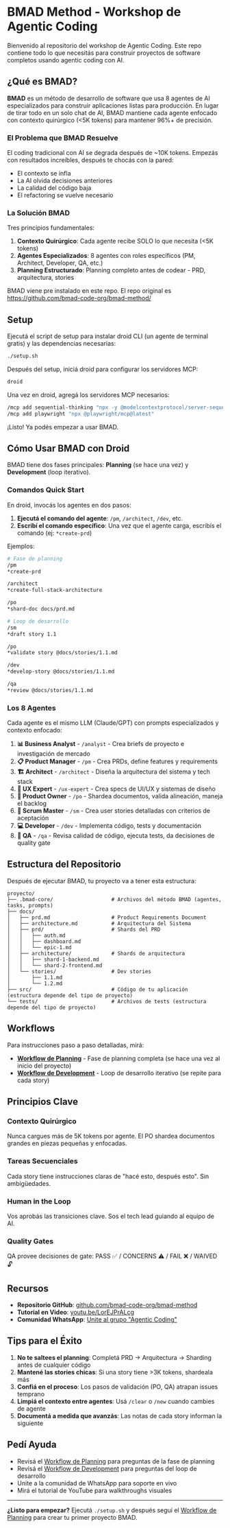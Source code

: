 # BMAD Method - Workshop de Agentic Coding

Bienvenido al repositorio del workshop de Agentic Coding. Este repo contiene todo lo que necesitás para construir proyectos de software completos usando agentic coding con AI.

## ¿Qué es BMAD?

**BMAD** es un método de desarrollo de software que usa 8 agentes de AI especializados para construir aplicaciones listas para producción. En lugar de tirar todo en un solo chat de AI, BMAD mantiene cada agente enfocado con contexto quirúrgico (<5K tokens) para mantener 96%+ de precisión.

### El Problema que BMAD Resuelve

El coding tradicional con AI se degrada después de ~10K tokens. Empezás con resultados increíbles, después te chocás con la pared:
- El contexto se infla
- La AI olvida decisiones anteriores
- La calidad del código baja
- El refactoring se vuelve necesario

### La Solución BMAD

Tres principios fundamentales:
1. **Contexto Quirúrgico**: Cada agente recibe SOLO lo que necesita (<5K tokens)
2. **Agentes Especializados**: 8 agentes con roles específicos (PM, Architect, Developer, QA, etc.)
3. **Planning Estructurado**: Planning completo antes de codear - PRD, arquitectura, stories

BMAD viene pre instalado en este repo. El repo original es https://github.com/bmad-code-org/bmad-method/
## Setup

Ejecutá el script de setup para instalar droid CLI (un agente de terminal gratis) y las dependencias necesarias:

```bash
./setup.sh
```

Después del setup, iniciá droid para configurar los servidores MCP:

```bash
droid
```

Una vez en droid, agregá los servidores MCP necesarios:

```bash
/mcp add sequential-thinking "npx -y @modelcontextprotocol/server-sequential-thinking"
/mcp add playwright "npx @playwright/mcp@latest"
```

¡Listo! Ya podés empezar a usar BMAD.

## Cómo Usar BMAD con Droid

BMAD tiene dos fases principales: **Planning** (se hace una vez) y **Development** (loop iterativo).

### Comandos Quick Start

En droid, invocás los agentes en dos pasos:

1. **Ejecutá el comando del agente**: `/pm`, `/architect`, `/dev`, etc.
2. **Escribí el comando específico**: Una vez que el agente carga, escribís el comando (ej: `*create-prd`)

Ejemplos:

```bash
# Fase de planning
/pm
*create-prd

/architect
*create-full-stack-architecture

/po
*shard-doc docs/prd.md

# Loop de desarrollo
/sm
*draft story 1.1

/po
*validate story @docs/stories/1.1.md

/dev
*develop-story @docs/stories/1.1.md

/qa
*review @docs/stories/1.1.md
```

### Los 8 Agentes

Cada agente es el mismo LLM (Claude/GPT) con prompts especializados y contexto enfocado:

1. **📊 Business Analyst** - `/analyst` - Crea briefs de proyecto e investigación de mercado
2. **📋 Product Manager** - `/pm` - Crea PRDs, define features y requirements
3. **🏗️ Architect** - `/architect` - Diseña la arquitectura del sistema y tech stack
4. **🎨 UX Expert** - `/ux-expert` - Crea specs de UI/UX y sistemas de diseño
5. **📝 Product Owner** - `/po` - Shardea documentos, valida alineación, maneja el backlog
6. **🏃 Scrum Master** - `/sm` - Crea user stories detalladas con criterios de aceptación
7. **💻 Developer** - `/dev` - Implementa código, tests y documentación
8. **🧪 QA** - `/qa` - Revisa calidad de código, ejecuta tests, da decisiones de quality gate

## Estructura del Repositorio

Después de ejecutar BMAD, tu proyecto va a tener esta estructura:

```
proyecto/
├── .bmad-core/                   # Archivos del método BMAD (agentes, tasks, prompts)
├── docs/
│   ├── prd.md                    # Product Requirements Document
│   ├── architecture.md           # Arquitectura del Sistema
│   ├── prd/                      # Shards del PRD
│   │   ├── auth.md
│   │   ├── dashboard.md
│   │   └── epic-1.md
│   ├── architecture/             # Shards de arquitectura
│   │   ├── shard-1-backend.md
│   │   └── shard-2-frontend.md
│   └── stories/                  # Dev stories
│       ├── 1.1.md
│       └── 1.2.md
├── src/                          # Código de tu aplicación (estructura depende del tipo de proyecto)
└── tests/                        # Archivos de tests (estructura depende del tipo de proyecto)
```

## Workflows

Para instrucciones paso a paso detalladas, mirá:

- **[Workflow de Planning](./planning-workflow.md)** - Fase de planning completa (se hace una vez al inicio del proyecto)
- **[Workflow de Development](./development-workflow.md)** - Loop de desarrollo iterativo (se repite para cada story)

## Principios Clave

### Contexto Quirúrgico
Nunca cargues más de 5K tokens por agente. El PO shardea documentos grandes en piezas pequeñas y enfocadas.

### Tareas Secuenciales
Cada story tiene instrucciones claras de "hacé esto, después esto". Sin ambigüedades.

### Human in the Loop
Vos aprobás las transiciones clave. Sos el tech lead guiando al equipo de AI.

### Quality Gates
QA provee decisiones de gate: PASS ✅ / CONCERNS ⚠️ / FAIL ❌ / WAIVED 🔓

## Recursos

- **Repositorio GitHub**: [github.com/bmad-code-org/bmad-method](https://github.com/bmad-code-org/bmad-method)
- **Tutorial en Video**: [youtu.be/LorEJPrALcg](https://youtu.be/LorEJPrALcg)
- **Comunidad WhatsApp**: [Unite al grupo "Agentic Coding"](https://chat.whatsapp.com/IpVPWqa5gcM9ePJRgTMUPM)

## Tips para el Éxito

1. **No te saltees el planning**: Completá PRD → Arquitectura → Sharding antes de cualquier código
2. **Mantené las stories chicas**: Si una story tiene >3K tokens, shardeala más
3. **Confiá en el proceso**: Los pasos de validación (PO, QA) atrapan issues temprano
4. **Limpiá el contexto entre agentes**: Usá `/clear` o `/new` cuando cambies de agente
5. **Documentá a medida que avanzás**: Las notas de cada story informan la siguiente

## Pedí Ayuda

- Revisá el [Workflow de Planning](./planning-workflow.md) para preguntas de la fase de planning
- Revisá el [Workflow de Development](./development-workflow.md) para preguntas del loop de desarrollo
- Unite a la comunidad de WhatsApp para soporte en vivo
- Mirá el tutorial de YouTube para walkthroughs visuales

---

**¿Listo para empezar?** Ejecutá `./setup.sh` y después seguí el [Workflow de Planning](./planning-workflow.md) para crear tu primer proyecto BMAD.

